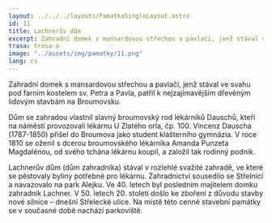 ```yaml
---
layout: ../../../layouts/PamatkaSingleLayout.astro
id: 11
title: Lachnerův dům
excerpt: Zahradní domek s mansardovou střechou a pavlačí, jenž stával ve svahu pod farním kostelem sv. Petra a Pavla, patřil k nejzajímavějším dřevěným lidovým stavbám na Broumovsku.
trasa: trasa-a
image: "../assets/img/pamatky/11.png"
lang: cs
---
```


Zahradní domek s mansardovou střechou a pavlačí, jenž stával ve svahu pod farním kostelem sv. Petra a Pavla, patřil k nejzajímavějším dřevěným lidovým stavbám na Broumovsku.

Dům se zahradou vlastnil slavný broumovský rod lékárníků Dauschů, kteří na náměstí provozovali lékárnu U Zlatého orla, čp. 100. Vincenz Dauscha (1787-1850) přišel do Broumova jako student klášterního gymnázia. V roce 1810 se oženil s dcerou broumovského lékárníka Amanda Punzeta Magdalénou, od svého tchána lékárnu koupil, a založil tak rodinný podnik.

Lachnerův dům (dům zahradníka) stával v rozlehlé svažité zahradě, ve které se pěstovaly byliny potřebné pro lékárnu. Zahradnictví sousedilo se Střelnicí a navazovalo na park Alejku. Ve 40. letech byl posledním majitelem domku zahradník Lachner. V 50. letech 20. století došlo ke zboření z důvodu stavby nové silnice – dnešní Střelecké ulice. Na místě této cenné stavební památky se v současné době nachází parkoviště.

